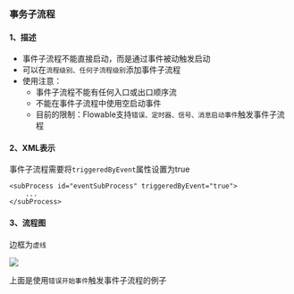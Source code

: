 ###  事务子流程


#### 1、描述
* 事件子流程不能直接启动，而是通过事件被动触发启动
* 可以在`流程级别、任何子流程级别`添加事件子流程
* 使用注意：
  * 事件子流程不能有任何入口或出口顺序流
  * 不能在事件子流程中使用空启动事件
  * 目前的限制：Flowable支持`错误、定时器、信号、消息启动事件`触发事件子流程


#### 2、XML表示
事件子流程需要将`triggeredByEvent`属性设置为true

```
<subProcess id="eventSubProcess" triggeredByEvent="true">
	...
</subProcess>
```

#### 3、流程图
边框为`虚线`

![](https://fgq233.github.io/imgs/workflow/flow36.png)


上面是使用`错误开始事件`触发事件子流程的例子
